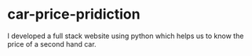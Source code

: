 # car-price-pridiction
I developed a full stack website using python which helps us to know the price of a second hand car.
